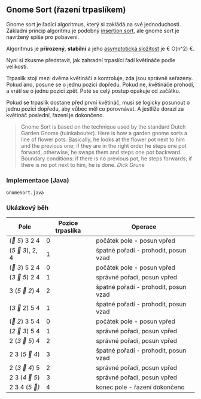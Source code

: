 ## Gnome Sort (řazení trpaslíkem)

Gnome sort je řadící algoritmus, který si zakládá na své jednoduchosti. Základní princip algoritmu je podobný [insertion sort](wiki/insertion-sort), ale gnome sort je navržený spíše pro pobavení.

Algoritmus je **přirozený**, **stabilní** a jeho [asymptotická složitost](wiki/asymptoticka-slozitost) je € O(n^2) €.

Nyní si zkusme představit, jak zahradní trpaslíci řadí květináče podle velikosti. 

Trpaslík stojí mezi dvěma květináči a kontroluje, zda jsou správně seřazeny. 
Pokud ano, posune se o jednu pozici dopředu.
Pokud ne, květináče prohodí, a vrátí se o jednu pozici zpět.
Poté se celý postup opakuje od začátku.

Pokud se trpaslík dostane před první květináč, musí se logicky posunout o jednu pozici dopředu, aby vůbec měl co porovnávat.
A jestliže dorazí za květináč poslední, řazení je dokončeno.

> Gnome Sort is based on the technique used by the standard Dutch Garden Gnome (tuinkabouter). 
> Here is how a garden gnome sorts a line of flower pots. 
> Basically, he looks at the flower pot next to him and the previous one; if they are in the right order he steps one pot forward, otherwise, he swaps them and steps one pot backward. 
> Boundary conditions: if there is no previous pot, he steps forwards; if there is no pot next to him, he is done.
> *Dick Grune*

### Implementace (Java)

```include:java
GnomeSort.java
```

### Ukázkový běh

| Pole | Pozice trpaslíka | Operace
|---|---|---
| (*🤠 5*) 3 2 4 | 0 | počátek pole - posun vpřed
| (*5 🤠 3*), 2, 4 | 1 | špatné pořadí - prohodit, posun vzad
| (*🤠 3*) 5 2 4 | 0 | počátek pole - posun vpřed
| (*3 🤠 5*) 2 4 | 1 | správné pořadí, posun vpřed
| 3 (*5 🤠 2*) 4 | 2 | špatné pořadí - prohodit, posun vzad
| (*3 🤠 2*) 5 4 | 1 | špatné pořadí - prohodit, posun vzad
| (*🤠 2*) 3 5 4 | 0 | počátek pole - posun vpřed
| (*2 🤠 3*) 5 4 | 1 | správné pořadí, posun vpřed
| 2 (*3 🤠 5*) 4 | 2 | správné pořadí, posun vpřed
| 2 3 (*5 🤠 4*) | 3 | špatné pořadí - prohodit, posun vzad
| 2 (*3 🤠 4*) 5 | 2 | správné pořadí, posun vpřed
| 2 3 (*4 🤠 5*) | 3 | správné pořadí, posun vpřed
| 2 3 4 (*5 🤠)* | 4 | konec pole - řazení dokončeno